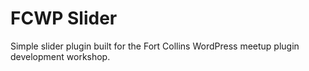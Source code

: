 # FCWP Slider

Simple slider plugin built for the Fort Collins WordPress meetup plugin development workshop.